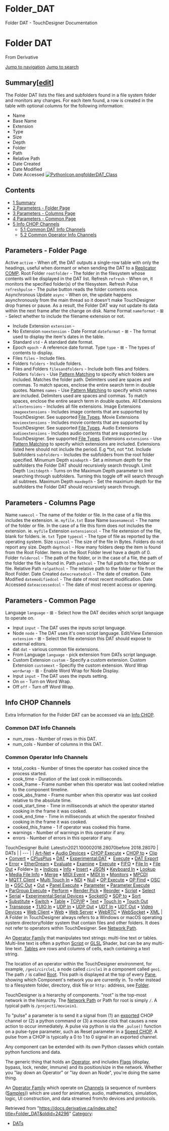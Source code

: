 

# Folder_DAT

Folder DAT - TouchDesigner Documentation




# Folder DAT
From Derivative

[Jump to navigation](#mw-head)
[Jump to search](#searchInput)
## Summary[[edit](https://docs.derivative.ca/index.php?title=Template:Summary&action=edit&section=T-1 "Edit section: Summary")]
The Folder DAT lists the files and subfolders found in a file system folder and monitors any changes.
For each item found, a row is created in the table with optional columns for the following information:
* Name
* Base Name
* Extension
* Type
* Size
* Depth
* Folder
* Path
* Relative Path
* Date Created
* Date Modified
* Date Accessed
[![PythonIcon.png](images/c/c2/PythonIcon.png)](File_PythonIcon.html)[folderDAT\_Class](https://docs.derivative.ca/FolderDAT_Class "FolderDAT Class")
## Contents
* [1 Summary](#Summary)
* [2 Parameters - Folder Page](#Parameters_-_Folder_Page)
* [3 Parameters - Columns Page](#Parameters_-_Columns_Page)
* [4 Parameters - Common Page](#Parameters_-_Common_Page)
* [5 Info CHOP Channels](#Info_CHOP_Channels)
  + [5.1 Common DAT Info Channels](#Common_DAT_Info_Channels)
  + [5.2 Common Operator Info Channels](#Common_Operator_Info_Channels)
  

## Parameters - Folder Page
Active `active` - When off, the DAT outputs a single-row table with only the headings, useful when dormant or when sending the DAT to a [Replicator COMP](Replicator_COMP.html "Replicator COMP").
Root Folder `rootfolder` - The folder in the filesystem whose contents will be displayed in the DAT list.
Refresh `refresh` - When on, it monitors the specified folder(s) of the filesystem.
Refresh Pulse `refreshpulse` - The pulse button reads the folder contents once.
Asynchronous Update `async` - When on, the update happens asynchronously from the main thread so it doesn't make TouchDesigner drop frames or pause. As a result, the Folder DAT way not update its data within the next frame after the change on disk.
Name Format `nameformat` - ⊞ - Select whether to include the filename extension or not.
* Include Extension `extension` -
* No Extension `noextension` -
Date Format `dateformat` - ⊞ - The format used to display the item's dates in the table.
* Standard `std` - A standard date format.
* Epoch `epoch` - A reference date format.
Type `type` - ⊞ - The types of contents to display.
* Files `files` - Include files.
* Folders `folders` - Include folders.
* Files and Folders `filesandfolders` - Include both files and folders.
Folders `folders` - Use [Pattern Matching](Pattern_Matching.html "Pattern Matching") to specify which folders are included. Matches the folder path. Delimiters used are spaces and commas. To match spaces, enclose the entire search term in double quotes.
Names `names` - Use [Pattern Matching](Pattern_Matching.html "Pattern Matching") to specify which names are included. Delimiters used are spaces and commas. To match spaces, enclose the entire search term in double quotes.
All Extensions `allextensions` - Includes all file extensions.
Image Extensions `imageextensions` - Includes image contents that are supported by TouchDesigner. See supported [File Types](File_Types.html "File Types").
Movie Extensions `movieextensions` - Includes movie contents that are supported by TouchDesigner. See supported [File Types](File_Types.html "File Types").
Audio Extensions `audioextensions` - Includes audio contents that are supported by TouchDesigner. See supported [File Types](File_Types.html "File Types").
Extensions `extensions` - Use [Pattern Matching](Pattern_Matching.html "Pattern Matching") to specify which extensions are included. Extensions listed here should not include the period. E.g \*txt, not \*.txt.
Include Subfolders `subfolders` - Includes the subfolders from the root folder specified.
Minumum Depth `mindepth` - Set a minmum depth for the subfolders the Folder DAT should recursively search through.
Limit Depth `limitdepth` - Turns on the Maximum Depth parameter to limit searching through subfolders. Turning this toggle off will search through all subtrees.
Maximum Depth `maxdepth` - Set the maximum depth for the subfolders the Folder DAT should recursively search through.
  

## Parameters - Columns Page
Name `namecol` - The name of the folder or file. In the case of a file this includes the extension. ie. `myfile.txt`
Base Name `basenamecol` - The name of the folder or file. In the case of a file this form does not includes the extension. ie. `myfile`
Extension `extensioncol` - The file extension of the file, blank for folders. ie. `txt`
Type `typecol` - The type of file as reported by the operating system.
Size `sizecol` - The size of the file in Bytes. Folders do not report any size.
Depth `depthcol` - How many folders deep the item is found from the Root Folder. Items on the Root Folder level have a depth of 0.
Folder `foldercol` - The path of the folder, or in the case of a file, the path of the folder the file is found in.
Path `pathcol` - The full path to the folder or file.
Relative Path `relpathcol` - The relative path to the folder or file from the Root Folder.
Date Created `datecreatedcol` - The date of creation.
Date Modified `datemodifiedcol` - The date of most recent modification.
Date Accessed `dateaccessedcol` - The date of most recent access or opening.
  

## Parameters - Common Page
Language `language` - ⊞ - Select how the DAT decides which script language to operate on.
* Input `input` - The DAT uses the inputs script language.
* Node `node` - The DAT uses it's own script language.
Edit/View Extension `extension` - ⊞ - Select the file extension this DAT should expose to external editors.
* dat `dat` - various common file extensions.
* From Language `language` - pick extension from DATs script language.
* Custom Extension `custom` - Specify a custom extension.
Custom Extension `customext` - Specifiy the custom extension.
Word Wrap `wordwrap` - ⊞ - Enable Word Wrap for Node Display.
* Input `input` - The DAT uses the inputs setting.
* On `on` - Turn on Word Wrap.
* Off `off` - Turn off Word Wrap.
  

## Info CHOP Channels
Extra Information for the Folder DAT can be accessed via an [Info CHOP](Info_CHOP.html "Info CHOP").

### Common DAT Info Channels
* num\_rows - Number of rows in this DAT.
* num\_cols - Number of columns in this DAT.
### Common Operator Info Channels
* total\_cooks - Number of times the operator has cooked since the process started.
* cook\_time - Duration of the last cook in milliseconds.
* cook\_frame - Frame number when this operator was last cooked relative to the component timeline.
* cook\_abs\_frame - Frame number when this operator was last cooked relative to the absolute time.
* cook\_start\_time - Time in milliseconds at which the operator started cooking in the frame it was cooked.
* cook\_end\_time - Time in milliseconds at which the operator finished cooking in the frame it was cooked.
* cooked\_this\_frame - 1 if operator was cooked this frame.
* warnings - Number of warnings in this operator if any.
* errors - Number of errors in this operator if any.
  
TouchDesigner Build: Latest\n2021.100002018.28070before 2018.28070
| DATs |
| --- |
| [Art-Net](Art-Net_DAT.html "Art-Net DAT") • [Audio Devices](Audio_Devices_DAT.html "Audio Devices DAT") • [CHOP Execute](CHOP_Execute_DAT.html "CHOP Execute DAT") • [CHOP to](CHOP_to_DAT.html "CHOP to DAT") • [Clip](Clip_DAT.html "Clip DAT") • [Convert](Convert_DAT.html "Convert DAT") • [CPlusPlus](CPlusPlus_DAT.html "CPlusPlus DAT") • [DAT](DAT.html "DAT") • [Experimental:DAT](Experimental_DAT.html "Experimental:DAT") •  [Execute](DAT_Execute_DAT.html "DAT Execute DAT") • [DAT Export](DAT_Export.html "DAT Export") • [Error](Error_DAT.html "Error DAT") • [EtherDream](EtherDream_DAT.html "EtherDream DAT") • [Evaluate](Evaluate_DAT.html "Evaluate DAT") • [Examine](Examine_DAT.html "Examine DAT") • [Execute](Execute_DAT.html "Execute DAT") • [FIFO](FIFO_DAT.html "FIFO DAT") • [File In](File_In_DAT.html "File In DAT") • [File Out](File_Out_DAT.html "File Out DAT") • Folder• [In](In_DAT.html "In DAT") • [Indices](Indices_DAT.html "Indices DAT") • [Info](Info_DAT.html "Info DAT") • [Insert](Insert_DAT.html "Insert DAT") • [JSON](JSON_DAT.html "JSON DAT") • [Keyboard In](Keyboard_In_DAT.html "Keyboard In DAT") • [Lookup](Lookup_DAT.html "Lookup DAT") • [Media File Info](Media_File_Info_DAT.html "Media File Info DAT") • [Merge](Merge_DAT.html "Merge DAT") • [MIDI Event](MIDI_Event_DAT.html "MIDI Event DAT") • [MIDI In](MIDI_In_DAT.html "MIDI In DAT") • [Monitors](Monitors_DAT.html "Monitors DAT") • [MPCDI](MPCDI_DAT.html "MPCDI DAT") • [MQTT Client](MQTT_Client_DAT.html "MQTT Client DAT") • [Multi Touch In](Multi_Touch_In_DAT.html "Multi Touch In DAT") • [NDI](NDI_DAT.html "NDI DAT") • [Null](Null_DAT.html "Null DAT") • [OP Execute](OP_Execute_DAT.html "OP Execute DAT") • [OP Find](OP_Find_DAT.html "OP Find DAT") • [OSC In](OSC_In_DAT.html "OSC In DAT") • [OSC Out](OSC_Out_DAT.html "OSC Out DAT") • [Out](Out_DAT.html "Out DAT") • [Panel Execute](Panel_Execute_DAT.html "Panel Execute DAT") • [Parameter](Parameter_DAT.html "Parameter DAT") • [Parameter Execute](Parameter_Execute_DAT.html "Parameter Execute DAT") • [ParGroup Execute](ParGroup_Execute_DAT.html "ParGroup Execute DAT") • [Perform](Perform_DAT.html "Perform DAT") • [Render Pick](Render_Pick_DAT.html "Render Pick DAT") • [Reorder](Reorder_DAT.html "Reorder DAT") • [Script](Script_DAT.html "Script DAT") • [Select](Select_DAT.html "Select DAT") • [Serial](Serial_DAT.html "Serial DAT") • [Experimental:Serial Devices](Experimental_Serial_Devices_DAT.html "Experimental:Serial Devices DAT") • [SocketIO](SocketIO_DAT.html "SocketIO DAT") • [SOP to](SOP_to_DAT.html "SOP to DAT") • [Sort](Sort_DAT.html "Sort DAT") • [Substitute](Substitute_DAT.html "Substitute DAT") • [Switch](Switch_DAT.html "Switch DAT") • [Table](Table_DAT.html "Table DAT") • [TCP/IP](TCP/IP_DAT.html "TCP/IP DAT") • [Text](Text_DAT.html "Text DAT") • [Touch In](Touch_In_DAT.html "Touch In DAT") • [Touch Out](Touch_Out_DAT.html "Touch Out DAT") • [Transpose](Transpose_DAT.html "Transpose DAT") • [TUIO In](TUIO_In_DAT.html "TUIO In DAT") • [UDP In](UDP_In_DAT.html "UDP In DAT") • [UDP Out](UDP_Out_DAT.html "UDP Out DAT") • [UDT In](UDT_In_DAT.html "UDT In DAT") • [UDT Out](UDT_Out_DAT.html "UDT Out DAT") • [Video Devices](Video_Devices_DAT.html "Video Devices DAT") • [Web Client](Web_Client_DAT.html "Web Client DAT") • [Web](Web_DAT.html "Web DAT") • [Web Server](Web_Server_DAT.html "Web Server DAT") • [WebRTC](WebRTC_DAT.html "WebRTC DAT") • [WebSocket](WebSocket_DAT.html "WebSocket DAT") • [XML](XML_DAT.html "XML DAT") |
A Folder in TouchDesigner always refers to a Windows or macOS operating system directory/folder system that contain files and other folders. It does not refer to operators within TouchDesigner. See [Network Path](Network_Path.html "Network Path").

An [Operator Family](Operator_Family.html "Operator Family") that manipulates text strings: multi-line text or tables. Multi-line text is often a python [Script](Script.html "Script") or [GLSL](GLSL.html "GLSL") Shader, but can be any multi-line text. [Tables](Table_DAT.html "Table DAT") are rows and columns of cells, each containing a text string.

The location of an operator within the TouchDesigner environment, for example, `/geo1/circle1`, a node called `circle1` in a component called `geo1`. The path `/` is called [Root](Root.html "Root"). This path is displayed at the top of every [Pane](Pane.html "Pane"), showing which Component's network you are currently in. To refer instead to a filesystem folder, directory, disk file or `http:` address, see [Folder](Folder.html "Folder").

TouchDesigner is a hierarchy of components. "root" is the top-most network in the hierarchy. The [Network Path](Network_Path.html "Network Path") or Path for root is simply `/`. A typical path is `/project1/moviein1`.

To "pulse" a parameter is to send it a signal from (1) an [exported](Export.html "Export") CHOP channel or (2) a python command or (3) a mouse click that causes a new action to occur immediately. A pulse via python is via the `.pulse()` function on a pulse-type parameter, such as Reset parameter in a [Speed CHOP](Speed_CHOP.html "Speed CHOP"). A pulse from a CHOP is typically a 0 to 1 to 0 signal in an exported channel.

Any component can be extended with its own Python classes which contain python functions and data.

The generic thing that holds an [Operator](Operator.html "Operator"), and includes [Flags](Flag.html "Flag") (display, bypass, lock, render, immune) and its position/size in the network. Whether you "lay down an Operator" or "lay down an Node", you're doing the same thing.

An [Operator Family](Operator_Family.html "Operator Family") which operate on [Channels](Channel.html "Channel") (a sequence of numbers ([Samples](Sample.html "Sample"))) which are used for animation, audio, mathematics, simulation, logic, UI construction, and data streamed from/to devices and protocols.

Retrieved from "<https://docs.derivative.ca/index.php?title=Folder_DAT&oldid=24296>"
[Category](Special_Categories.html "Special:Categories"):
* [DATs](https://docs.derivative.ca/index.php?title=Category:DATs&action=edit&redlink=1 "Category:DATs (page does not exist)")
